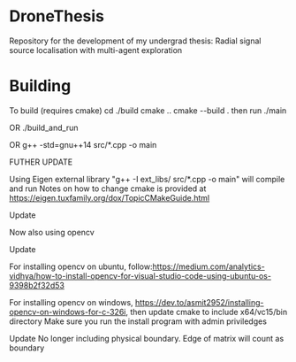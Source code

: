 # DroneThesis
Repository for the development of my undergrad thesis: Radial signal source localisation with multi-agent exploration 

# Building
To build (requires cmake)
cd ./build
cmake ..
cmake --build .
then run ./main


OR ./build_and_run

OR g++ -std=gnu++14 src/*.cpp -o main 


FUTHER UPDATE

Using Eigen external library
"g++ -I ext_libs/ src/*.cpp -o main" will compile and run
Notes on how to change cmake is provided at https://eigen.tuxfamily.org/dox/TopicCMakeGuide.html 

Update

Now also using opencv

Update

For installing opencv on ubuntu, follow:https://medium.com/analytics-vidhya/how-to-install-opencv-for-visual-studio-code-using-ubuntu-os-9398b2f32d53 

For installing opencv on windows, https://dev.to/asmit2952/installing-opencv-on-windows-for-c-326i, then update cmake to include x64/vc15/bin directory
Make sure you run the install program with admin priviledges 



Update
No longer including physical boundary. Edge of matrix will count as boundary

